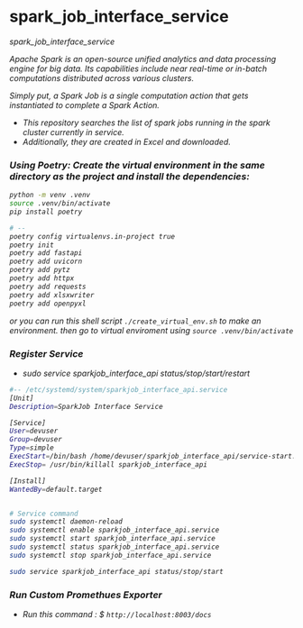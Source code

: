 # spark_job_interface_service
<i>spark_job_interface_service

Apache Spark is an open-source unified analytics and data processing engine for big data. Its capabilities include near real-time or in-batch computations distributed across various clusters. 

Simply put, a Spark Job is a single computation action that gets instantiated to complete a Spark Action.  

- This repository searches the list of spark jobs running in the spark cluster currently in service.
- Additionally, they are created in Excel and downloaded.



### Using Poetry: Create the virtual environment in the same directory as the project and install the dependencies:
```bash
python -m venv .venv
source .venv/bin/activate
pip install poetry

# --
poetry config virtualenvs.in-project true
poetry init
poetry add fastapi
poetry add uvicorn
poetry add pytz
poetry add httpx
poetry add requests
poetry add xlsxwriter
poetry add openpyxl
```
or you can run this shell script `./create_virtual_env.sh` to make an environment. then go to virtual enviroment using `source .venv/bin/activate`



### Register Service
- sudo service sparkjob_interface_api status/stop/start/restart
```bash
#-- /etc/systemd/system/sparkjob_interface_api.service
[Unit]
Description=SparkJob Interface Service

[Service]
User=devuser
Group=devuser
Type=simple
ExecStart=/bin/bash /home/devuser/sparkjob_interface_api/service-start.sh
ExecStop= /usr/bin/killall sparkjob_interface_api

[Install]
WantedBy=default.target


# Service command
sudo systemctl daemon-reload 
sudo systemctl enable sparkjob_interface_api.service 
sudo systemctl start sparkjob_interface_api.service 
sudo systemctl status sparkjob_interface_api.service 
sudo systemctl stop sparkjob_interface_api.service 

sudo service sparkjob_interface_api status/stop/start
```



### Run Custom Promethues Exporter
- Run this command : $ `http://localhost:8003/docs`
